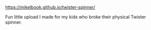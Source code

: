https://mikelbook.github.io/twister-spinner/

Fun little upload I made for my kids who broke their physical Twister spinner.